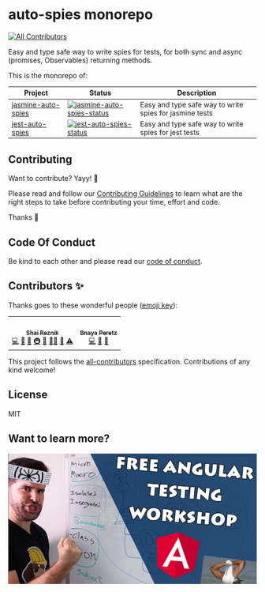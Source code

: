 # auto-spies monorepo

<!-- ALL-CONTRIBUTORS-BADGE:START - Do not remove or modify this section -->

[![All Contributors](https://img.shields.io/badge/all_contributors-2-orange.svg?style=flat-square)](#contributors-)

<!-- ALL-CONTRIBUTORS-BADGE:END -->

Easy and type safe way to write spies for tests, for both sync and async (promises, Observables) returning methods.

This is the monorepo of:

| Project              | Status                                                     | Description                                             |
| -------------------- | ---------------------------------------------------------- | ------------------------------------------------------- |
| [jasmine-auto-spies] | [![jasmine-auto-spies-status]][jasmine-auto-spies-package] | Easy and type safe way to write spies for jasmine tests |
| [jest-auto-spies]    | [![jest-auto-spies-status]][jest-auto-spies-package]       | Easy and type safe way to write spies for jest tests    |

[jasmine-auto-spies]: https://github.com/hirezio/auto-spies/tree/master/packages/jasmine-auto-spies
[jasmine-auto-spies-status]: https://img.shields.io/npm/v/jasmine-auto-spies.svg
[jasmine-auto-spies-package]: https://npmjs.com/package/jasmine-auto-spies
[jest-auto-spies]: https://github.com/hirezio/auto-spies/tree/master/packages/jest-auto-spies
[jest-auto-spies-status]: https://img.shields.io/npm/v/jest-auto-spies.svg
[jest-auto-spies-package]: https://npmjs.com/package/jest-auto-spies

## Contributing

Want to contribute? Yayy! 🎉

Please read and follow our [Contributing Guidelines](CONTRIBUTING.md) to learn what are the right steps to take before contributing your time, effort and code.

Thanks 🙏

## Code Of Conduct

Be kind to each other and please read our [code of conduct](CODE_OF_CONDUCT.md).

## Contributors ✨

Thanks goes to these wonderful people ([emoji key](https://allcontributors.org/docs/en/emoji-key)):

<!-- ALL-CONTRIBUTORS-LIST:START - Do not remove or modify this section -->
<!-- prettier-ignore-start -->
<!-- markdownlint-disable -->
<table>
  <tr>
    <td align="center"><a href="http://www.hirez.io/"><img src="https://avatars1.githubusercontent.com/u/1430726?v=4?s=100" width="100px;" alt=""/><br /><sub><b>Shai Reznik</b></sub></a><br /><a href="https://github.com/hirezio/auto-spies/commits?author=shairez" title="Code">💻</a> <a href="https://github.com/hirezio/auto-spies/commits?author=shairez" title="Documentation">📖</a> <a href="#ideas-shairez" title="Ideas, Planning, & Feedback">🤔</a> <a href="#infra-shairez" title="Infrastructure (Hosting, Build-Tools, etc)">🚇</a> <a href="#maintenance-shairez" title="Maintenance">🚧</a> <a href="#mentoring-shairez" title="Mentoring">🧑‍🏫</a> <a href="https://github.com/hirezio/auto-spies/pulls?q=is%3Apr+reviewed-by%3Ashairez" title="Reviewed Pull Requests">👀</a> <a href="https://github.com/hirezio/auto-spies/commits?author=shairez" title="Tests">⚠️</a></td>
    <td align="center"><a href="https://github.com/Bnaya"><img src="https://avatars0.githubusercontent.com/u/1304862?v=4?s=100" width="100px;" alt=""/><br /><sub><b>Bnaya Peretz</b></sub></a><br /><a href="https://github.com/hirezio/auto-spies/commits?author=Bnaya" title="Code">💻</a> <a href="#ideas-Bnaya" title="Ideas, Planning, & Feedback">🤔</a> <a href="#tool-Bnaya" title="Tools">🔧</a></td>
  </tr>
</table>

<!-- markdownlint-restore -->
<!-- prettier-ignore-end -->

<!-- ALL-CONTRIBUTORS-LIST:END -->

This project follows the [all-contributors](https://github.com/all-contributors/all-contributors) specification. Contributions of any kind welcome!

## License

MIT

## Want to learn more?

<div align="center">
  <a href="http://testangular.com/?utm_source=github&utm_medium=link&utm_campaign=auto+spies">
    <img src="for-readme/test-angular.jpg"
      alt="TestAngular.com - Free Angular Testing Workshop - The Roadmap to Angular Testing Mastery"
      width="600"
    />
  </a>
</div>

